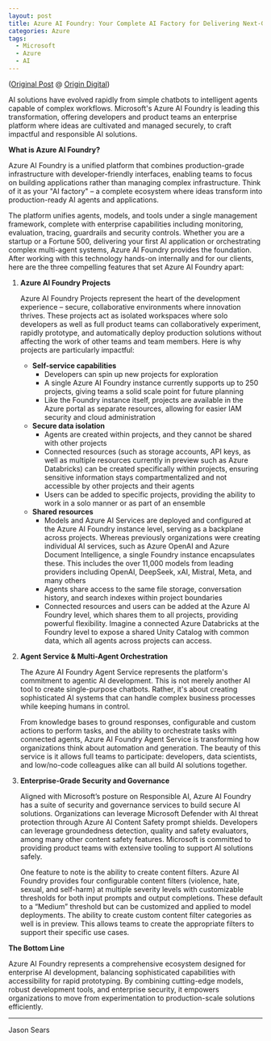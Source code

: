 ```yaml
---
layout: post
title: Azure AI Foundry: Your Complete AI Factory for Delivering Next-Generation Applications and Agents
categories: Azure
tags:
  - Microsoft
  - Azure
  - AI
---
```


(<a href="https://www.origindigital.com/insights/azure-ai-foundry-your-complete-ai-factory">Original Post</a> @ <a href="https://www.origindigital.com">Origin Digital</a>)

AI solutions have evolved rapidly from simple chatbots to intelligent agents capable of complex workflows. Microsoft's Azure AI Foundry is leading this transformation, offering developers and product teams an enterprise platform where ideas are cultivated and managed securely, to craft impactful and responsible AI solutions.

**What is Azure AI Foundry?**

Azure AI Foundry is a unified platform that combines production-grade infrastructure with developer-friendly interfaces, enabling teams to focus on building applications rather than managing complex infrastructure. Think of it as your "AI factory" – a complete ecosystem where ideas transform into production-ready AI agents and applications.

The platform unifies agents, models, and tools under a single management framework, complete with enterprise capabilities including monitoring, evaluation, tracing, guardrails and security controls. Whether you are a startup or a Fortune 500, delivering your first AI application or orchestrating complex multi-agent systems, Azure AI Foundry provides the foundation. After working with this technology hands-on internally and for our clients, here are the three compelling features that set Azure AI Foundry apart:

1. **Azure AI Foundry Projects**

    Azure AI Foundry Projects represent the heart of the development experience – secure, collaborative environments where innovation thrives. These projects act as isolated workspaces where solo developers as well as full product teams can collaboratively experiment, rapidly prototype, and automatically deploy production solutions without affecting the work of other teams and team members. Here is why projects are particularly impactful:

    - ‍**Self-service capabilities‍**
      - Developers can spin up new projects for exploration
      - A single Azure AI Foundry instance currently supports up to 250 projects, giving teams a solid scale point for future planning
      - Like the Foundry instance itself, projects are available in the Azure portal as separate resources, allowing for easier IAM security and cloud administration
    - **Secure data isolation**
      - Agents are created within projects, and they cannot be shared with other projects
      - Connected resources (such as storage accounts, API keys, as well as multiple resources currently in preview such as Azure Databricks) can be created specifically within projects, ensuring sensitive information stays compartmentalized and not accessible by other projects and their agents
      - Users can be added to specific projects, providing the ability to work in a solo manner or as part of an ensemble
    - **Shared resources**
      - Models and Azure AI Services are deployed and configured at the Azure AI Foundry instance level, serving as a backplane across projects. Whereas previously organizations were creating individual AI services, such as Azure OpenAI and Azure Document Intelligence, a single Foundry instance encapsulates these. This includes the over 11,000 models from leading providers including OpenAI, DeepSeek, xAI, Mistral, Meta, and many others
      - Agents share access to the same file storage, conversation history, and search indexes within project boundaries
      - Connected resources and users can be added at the Azure AI Foundry level, which shares them to all projects, providing powerful flexibility. Imagine a connected Azure Databricks at the Foundry level to expose a shared Unity Catalog with common data, which all agents across projects can access.

2. **Agent Service & Multi-Agent Orchestration**

    The Azure AI Foundry Agent Service represents the platform's commitment to agentic AI development. This is not merely another AI tool to create single-purpose chatbots. Rather, it's about creating sophisticated AI systems that can handle complex business processes while keeping humans in control.

    From knowledge bases to ground responses, configurable and custom actions to perform tasks, and the ability to orchestrate tasks with connected agents, Azure AI Foundry Agent Service is transforming how organizations think about automation and generation. The beauty of this service is it allows full teams to participate: developers, data scientists, and low/no-code colleagues alike can all build AI solutions together.

3. **Enterprise-Grade Security and Governance**

    Aligned with Microsoft’s posture on Responsible AI, Azure AI Foundry has a suite of security and governance services to build secure AI solutions. Organizations can leverage Microsoft Defender with AI threat protection through Azure AI Content Safety prompt shields. Developers can leverage groundedness detection, quality and safety evaluators, among many other content safety features. Microsoft is committed to providing product teams with extensive tooling to support AI solutions safely.

    One feature to note is the ability to create content filters. Azure AI Foundry provides four configurable content filters (violence, hate, sexual, and self-harm) at multiple severity levels with customizable thresholds for both input prompts and output completions. These default to a “Medium” threshold but can be customized and applied to model deployments. The ability to create custom content filter categories as well is in preview. This allows teams to create the appropriate filters to support their specific use cases.

**The Bottom Line**

Azure AI Foundry represents a comprehensive ecosystem designed for enterprise AI development, balancing sophisticated capabilities with accessibility for rapid prototyping. By combining cutting-edge models, robust development tools, and enterprise security, it empowers organizations to move from experimentation to production-scale solutions efficiently.

---

Jason Sears
